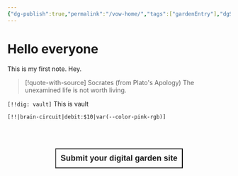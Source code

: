 ```yaml
---
{"dg-publish":true,"permalink":"/vow-home/","tags":["gardenEntry"],"dgShowToc":true,"noteIcon":"3"}
---
```


# Hello everyone
This is my first note. 
Hey.

> [!quote-with-source] Socrates (from Plato's Apology)
> The unexamined life is not worth living.




`[!!dig: vault]` This is vault


`[!!|brain-circuit|debit:$10|var(--color-pink-rgb)]`


<div style="display: flex; justify-content: center; cursor: pointer;">
	<a href="https://github.com/oleeskild/obsidian-digital-garden/issues/55" target="_blank">
		<button style=" font-size: 18px; padding: 10px; height: fit-content; margin-top: 50px; background: var(--text-accent); font-weight: 600; color: var(--text-on-accent); ">
			Submit your digital garden site
		</button>
	</a>
</div>
